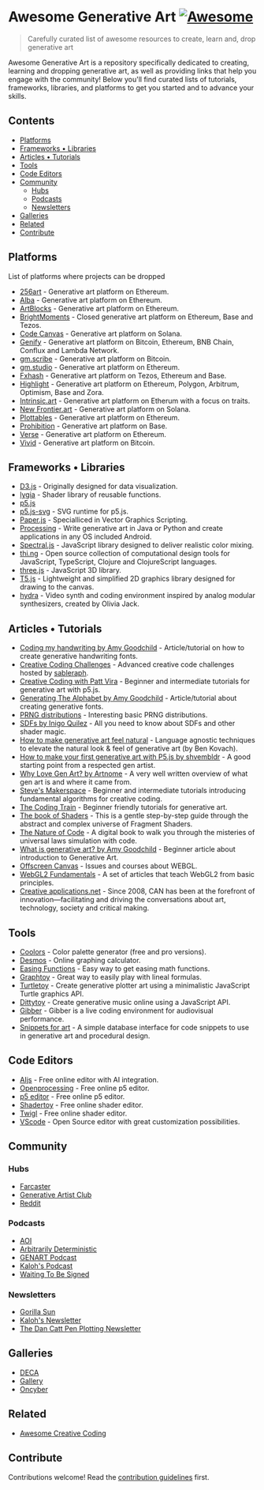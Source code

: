 # Awesome Generative Art [![Awesome](https://awesome.re/badge.svg)](https://awesome.re)

> Carefully curated list of awesome resources to create, learn and, drop generative art

Awesome Generative Art is a repository specifically dedicated to creating, learning and dropping generative art, as well as providing links that help you engage with the community! Below you&#39;ll find curated lists of tutorials, frameworks, libraries, and platforms to get you started and to advance your skills.

## Contents

- [Platforms](#platforms)
- [Frameworks • Libraries](#frameworks--libraries)
- [Articles • Tutorials](#articles--tutorials)
- [Tools](#tools)
- [Code Editors](#code-editors)
- [Community](#community)
  - [Hubs](#hubs)
  - [Podcasts](#podcasts)
  - [Newsletters](#newsletters)
- [Galleries](#galleries)
- [Related](#related)
- [Contribute](#contribute)

## Platforms

List of platforms where projects can be dropped

- [256art](https://256art.com/) - Generative art platform on Ethereum.
- [Alba](https://www.alba.art/) - Generative art platform on Ethereum.
- [ArtBlocks](https://www.artblocks.io/) - Generative art platform on Ethereum.
- [BrightMoments](https://www.brightmoments.io/) - Closed generative art platform on Ethereum, Base and Tezos.
- [Code Canvas](https://codecanvas.art/) - Generative art platform on Solana.
- [Genify](https://genify.xyz/) - Generative art platform on Bitcoin, Ethereum, BNB Chain, Conflux and Lambda Network.
- [gm.scribe](https://www.gmscribe.art/) - Generative art platform on Bitcoin.
- [gm.studio](https://www.gmstudio.art/) - Generative art platform on Ethereum.
- [Fxhash](https://www.fxhash.xyz/) - Generative art platform on Tezos, Ethereum and Base.
- [Highlight](https://highlight.xyz/) - Generative art platform on Ethereum, Polygon, Arbitrum, Optimism, Base and Zora.
- [Intrinsic.art](https://intrinsic.art/) - Generative art platform on Etherum with a focus on traits.
- [New Frontier.art](https://newfrontier.art/) - Generative art platform on Solana.
- [Plottables](https://plottables.io/) - Generative art platform on Ethereum.
- [Prohibition](https://prohibition.art/) - Generative art platform on Base.
- [Verse](https://verse.works/released) - Generative art platform on Ethereum.
- [Vivid](https://www.vivid.gallery/) - Generative art platform on Bitcoin.

## Frameworks • Libraries

- [D3.js](https://d3js.org/) - Originally designed for data visualization.
- [lygia](https://www.lygia.xyz/) - Shader library of reusable functions.
- [p5.js](https://p5js.org/)
- [p5.js-svg](https://github.com/zenozeng/p5.js-svg) - SVG runtime for p5.js.
- [Paper.js](http://paperjs.org/) - Specialliced in Vector Graphics Scripting.
- [Processing](https://processing.org/) - Write generative art in Java or Python and create applications in any OS included Android.
- [Spectral.js](https://github.com/rvanwijnen/spectral.js) - JavaScript library designed to deliver realistic color mixing.
- [thi.ng](http://thi.ng/) - Open source collection of computational design tools for JavaScript, TypeScript, Clojure and ClojureScript languages.
- [three.js](https://threejs.org/) - JavaScript 3D library.
- [T5.js](https://github.com/Tezumie/T5.js/tree/main) - Lightweight and simplified 2D graphics library designed for drawing to the canvas.
- [hydra](https://github.com/hydra-synth/hydra) - Video synth and coding environment inspired by analog modular synthesizers, created by Olivia Jack.

## Articles • Tutorials

- [Coding my handwriting by Amy Goodchild](https://www.amygoodchild.com/blog/cursive-handwriting-in-javascript) - Article/tutorial on how to create generative handwriting fonts.
- [Creative Coding Challenges](https://www.twitch.tv/sableraph/) - Advanced creative code challenges hosted by [sableraph](https://warpcast.com/sableraph).
- [Creative Coding with Patt Vira](https://www.pattvira.com/) - Beginner and intermediate tutorials for generative art with p5.js.
- [Generating The Alphabet by Amy Goodchild](https://www.amygoodchild.com/blog/generating-the-alphabet) - Article/tutorial about creating generative fonts.
- [PRNG distributions](https://piterpasma.nl/articles/probability) - Interesting basic PRNG distributions.
- [SDFs by Inigo Quilez](https://iquilezles.org/) - All you need to know about SDFs and other shader magic.
- [How to make generative art feel natural](https://www.generativehut.com/post/how-to-make-generative-art-feel-natural) - Language agnostic techniques to elevate the natural look & feel of generative art (by Ben Kovach).
- [How to make your first generative art with P5.js by shvembldr](https://medium.com/@shvembldr/how-to-make-your-first-generative-art-with-p5-js-3f10afc07de2) - A good starting point from a respected gen artist.
- [Why Love Gen Art? by Artnome](https://www.artnome.com/news/2018/8/8/why-love-generative-art) - A very well written overview of what gen art is and where it came from.
- [Steve's Makerspace](https://www.youtube.com/c/StevesMakerspace) - Beginner and intermediate tutorials introducing fundamental algorithms for creative coding.
- [The Coding Train](https://thecodingtrain.com/) - Beginner friendly tutorials for generative art.
- [The book of Shaders](https://thebookofshaders.com/) - This is a gentle step-by-step guide through the abstract and complex universe of Fragment Shaders.
- [The Nature of Code](https://natureofcode.com/) - A digital book to walk you through the misteries of universal laws simulation with code.
- [What is generative art? by Amy Goodchild](https://www.amygoodchild.com/blog/what-is-generative-art) - Beginner article about introduction to Generative Art.
- [Offscreen Canvas](https://offscreencanvas.com/) - Issues and courses about WEBGL.
- [WebGL2 Fundamentals](https://webgl2fundamentals.org/) - A set of articles that teach WebGL2 from basic principles.
- [Creative applications.net](https://www.creativeapplications.net/) - Since 2008, CAN has been at the forefront of innovation—facilitating and driving the conversations about art, technology, society and critical making.

## Tools

- [Coolors](https://coolors.co/) - Color palette generator (free and pro versions).
- [Desmos](https://www.desmos.com/calculator) - Online graphing calculator.
- [Easing Functions](https://easings.net/#) - Easy way to get easing math functions.
- [Graphtoy](https://graphtoy.com/) - Great way to easily play with lineal formulas.
- [Turtletoy](https://turtletoy.net/) - Create generative plotter art using a minimalistic JavaScript Turtle graphics API.
- [Dittytoy](https://dittytoy.net) - Create generative music online using a JavaScript API.
- [Gibber](https://gibber.cc/) - Gibber is a live coding environment for audiovisual performance.
- [Snippets for art](https://snippets-js.vercel.app/) - A simple database interface for code snippets to use in generative art and procedural design.

## Code Editors

- [AIjs](https://aijs.io/home) - Free online editor with AI integration.
- [Openprocessing](https://openprocessing.org/) - Free online p5 editor.
- [p5 editor](https://editor.p5js.org/) - Free online p5 editor.
- [Shadertoy](https://www.shadertoy.com/) - Free online shader editor.
- [Twigl](https://twigl.app/) - Free online shader editor.
- [VScode](https://vscode.dev/) - Open Source editor with great customization possibilities.

## Community

### Hubs

- [Farcaster](https://warpcast.com/~/channel/gen-art)
- [Generative Artist Club](https://www.genartclub.com/)
- [Reddit](https://www.reddit.com/r/generative/)

### Podcasts

- [AOI](https://www.youtube.com/@artoninternet)
- [Arbitrarily Deterministic](https://open.spotify.com/show/7oP4AzzO2TOSM6abbds6EL)
- [GENART Podcast](https://art.camilleroux.com/genart-podcast/)
- [Kaloh's Podcast](https://www.youtube.com/channel/UCRQTtg0ODLE7UGfkBUcVPwg)
- [Waiting To Be Signed](https://podcasters.spotify.com/pod/show/waitingtobesigned)

### Newsletters

- [Gorilla Sun](https://www.gorillasun.de/tag/newsletter/)
- [Kaloh's Newsletter](https://kaloh.xyz/)
- [The Dan Catt Pen Plotting Newsletter](https://newsletter.revdancatt.com/)

## Galleries

- [DECA](https://deca.art)
- [Gallery](https://gallery.so/)
- [Oncyber](https://oncyber.io/)

## Related

- [Awesome Creative Coding](https://github.com/terkelg/awesome-creative-coding)

## Contribute

Contributions welcome! Read the [contribution guidelines](contributing.md) first.
